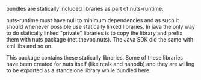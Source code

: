 bundles are statically included libraries as part of nuts-runtime.

nuts-runtime must have null to minimum dependencies and as such it should 
whenever possible use statically linked libraries.
In java the only way to do statically linked "private" libraries is to copy the library and prefix them with 
nuts package (net.thevpc.nuts). The Java SDK did the same with xml libs and so on.

This package contains these statically libraries. Some of these libraries have been created for 
nuts itself (like ntalk and nanodb) and they are willing to be exported as a standalone library while
bundled here.

